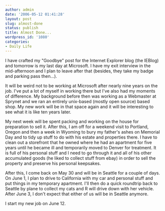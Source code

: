 ```yaml
---
author: admin
date: '2006-05-12 01:41:28'
layout: post
slug: almost-done
status: publish
title: Almost Done...
wordpress_id: '1080'
categories:
- Daily Life
---
```

I have crafted my "Goodbye" post for the Internet Explorer blog (the IEBlog) and tomorrow is my last day at Microsoft. I have my exit interview in the mid-afternoon and I plan to leave after that (besides, they take my badge and parking pass then...).

It will be weird not to be working at Microsoft after nearly nine years on the job. I've put a lot of myself in working there but I've also had my moments of difference. My background before then was working as a Webmaster at Sprynet and we ran an entirely unix-based (mostly open source) based shop. My new work will be in that space again and it will be interesting to see what it is like ten years later.

My next week will be spent packing and working on the house for preparation to sell it. After this, I am off for a weekend visit to Portland, Oregon and then a week in Wyoming to bury my father's ashes on Memorial Day and to tidy up stuff to do with his estate and properties there. I have to clean out a storefront that he owned where he had an apartment for five years until he became ill and temporarily moved to Denver for treatment. It is full of his personal stuff and I need to go through it and all of his other accumulated goods (he liked to collect stuff from ebay) in order to sell the property and preserve his personal keepsakes.

After this, I come back on May 30 and will be in Seattle for a couple of days. On June 1, I plan to drive to California with my car and personal stuff and put things in my temporary apartment. I'll then do a quick roundtrip back to Seattle by plane to collect my cats and R will drive down with her vehicle. After June 3, I don't expect that either of us will be in Seattle anymore.

I start my new job on June 12.
